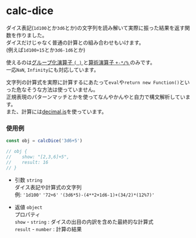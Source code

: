 # calc-dice

ダイス表記(`1d100`とか`3d6`とか)の文字列を読み解いて実際に振った結果を返す関数を作りました。  
ダイスだけじゃなく普通の計算との組み合わせもいけます。  
(例えば`1d100+15`とか`3d6-1d6`とか)  

使えるのは[グループ化演算子 `( )` ](https://developer.mozilla.org/ja/docs/Web/JavaScript/Reference/Operators/Grouping)と[算術演算子 `+-*/%` ](https://developer.mozilla.org/ja/docs/Web/JavaScript/Reference/Operators#arithmetic_operators)のみです。  
一応`NaN`, `Infinity`にも対応しています。  

文字列の計算式を実際に計算するにあたって`eval`や`return new Function()`といった危なそうな方法は使っていません。  
正規表現のパターンマッチとかを使ってなんやかんやと自力で構文解析しています。  
また、計算には[decimal.js](https://github.com/MikeMcl/decimal.js)を使っています。

### 使用例

```js
const obj = calcDice('3d6+5')

// obj {
//    show: "[2,3,6]+5",
//    result: 16
// }
```

- 引数 `string`  
ダイス表記や計算式の文字列  
例: `'1d100'` `'72+6'` `'(3d6*5)-(4**2+1d6-1)+(34/2)*(12%7)'`  

- 返値 `object`  
プロパティ  
`show` - `string` : ダイスの出目の内訳を含めた最終的な計算式  
`result` - `number` : 計算の結果  
